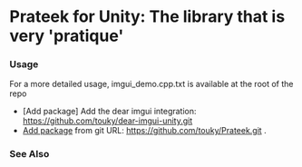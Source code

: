 # Prateek for Unity: The library that is very 'pratique'

### Usage

For a more detailed usage, imgui_demo.cpp.txt is available at the root of the repo

- [Add package] Add the dear imgui integration: https://github.com/touky/dear-imgui-unity.git
- [Add package](https://docs.unity3d.com/Manual/upm-ui-giturl.html) from git URL: https://github.com/touky/Prateek.git .

### See Also
